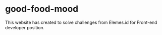 # good-food-mood
This website has created to solve challenges from Elemes.id for Front-end developer position.
